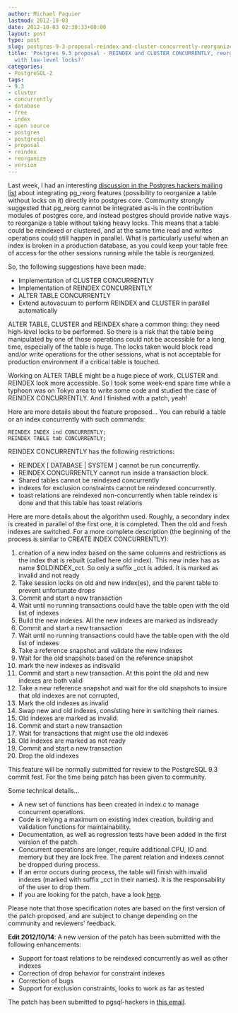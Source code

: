 ```yaml
---
author: Michael Paquier
lastmod: 2012-10-03
date: 2012-10-03 02:30:33+00:00
layout: post
type: post
slug: postgres-9-3-proposal-reindex-and-cluster-concurrently-reorganize-table-with-low-level-locks
title: 'Postgres 9.3 proposal - REINDEX and CLUSTER CONCURRENTLY, reorganize table
  with low-level locks?'
categories:
- PostgreSQL-2
tags:
- 9.3
- cluster
- concurrently
- database
- free
- index
- open source
- postgres
- postgresql
- proposal
- reindex
- reorganize
- version
---
```

Last week, I had an interesting [discussion in the Postgres hackers mailing list](http://archives.postgresql.org/pgsql-hackers/2012-09/msg00746.php) about integrating pg\_reorg features (possibility to reorganize a table without locks on it) directly into postgres core. Community strongly suggested that pg\_reorg cannot be integrated as-is in the contribution modules of postgres core, and instead postgres should provide native ways to reorganize a table without taking heavy locks. This means that a table could be reindexed or clustered, and at the same time read and writes operations could still happen in parallel. What is particularly useful when an index is broken in a production database, as you could keep your table free of access for the other sessions running while the table is reorganized.

So, the following suggestions have been made:
	
  * Implementation of CLUSTER CONCURRENTLY	
  * Implementation of REINDEX CONCURRENTLY
  * ALTER TABLE CONCURRENTLY
  * Extend autovacuum to perform REINDEX and CLUSTER in parallel automatically

ALTER TABLE, CLUSTER and REINDEX share a common thing: they need high-level locks to be performed. So there is a risk that the table being manipulated by one of those operations could not be accessible for a long time, especially of the table is huge. The locks taken would block read and/or write operations for the other sessions, what is not acceptable for production environment if a critical table is touched.

Working on ALTER TABLE might be a huge piece of work, CLUSTER and REINDEX look more accessible. So I took some week-end spare time while a typhoon was on Tokyo area to write some code and studied the case of REINDEX CONCURRENTLY. And I finished with a patch, yeah!

Here are more details about the feature proposed...
You can rebuild a table or an index concurrently with such commands:

    REINDEX INDEX ind CONCURRENTLY;
    REINDEX TABLE tab CONCURRENTLY;

REINDEX CONCURRENTLY has the following restrictions:

  * REINDEX [ DATABASE | SYSTEM ] cannot be run concurrently.
  * REINDEX CONCURRENTLY cannot run inside a transaction block.
  * Shared tables cannot be reindexed concurrently
  * indexes for exclusion constraints cannot be reindexed concurrently.
  * toast relations are reindexed non-concurrently when table reindex is done and that this table has toast relations

Here are more details about the algorithm used. Roughly, a secondary index is created in parallel of the first one, it is completed. Then the old and fresh indexes are switched. For a more complete description (the beginning of the process is similar to CREATE INDEX CONCURRENTLY):

  1. creation of a new index based on the same columns and restrictions as the index that is rebuilt (called here old index). This new index has as name $OLDINDEX\_cct. So only a suffix \_cct is added. It is marked as invalid and not ready
  2. Take session locks on old and new index(es), and the parent table to prevent unfortunate drops
  3. Commit and start a new transaction
  4. Wait until no running transactions could have the table open with the old list of indexes
  5. Build the new indexes. All the new indexes are marked as indisready
  6. Commit and start a new transaction
  7. Wait until no running transactions could have the table open with the old list of indexes
  8. Take a reference snapshot and validate the new indexes
  9. Wait for the old snapshots based on the reference snapshot
  10. mark the new indexes as indisvalid
  11. Commit and start a new transaction. At this point the old and new indexes are both valid
  12. Take a new reference snapshot and wait for the old snapshots to insure that old indexes are not corrupted,
  13. Mark the old indexes as invalid
  14. Swap new and old indexes, consisting here in switching their names.
  15. Old indexes are marked as invalid.
  16. Commit and start a new transaction
  17. Wait for transactions that might use the old indexes
  18. Old indexes are marked as not ready
  19. Commit and start a new transaction
  20. Drop the old indexes

This feature will be normally submitted for review to the PostgreSQL 9.3 commit fest. For the time being patch has been given to community.

Some technical details...
	
  * A new set of functions has been created in index.c to manage concurrent operations.	
  * Code is relying a maximum on existing index creation, building and validation functions for maintainability.
  * Documentation, as well as regression tests have been added in the first version of the patch.
  * Concurrent operations are longer, require additional CPU, IO and memory but they are lock free. The parent relation and indexes cannot be dropped during process.
  * If an error occurs during process, the table will finish with invalid indexes (marked with suffix \_cct in their names). It is the responsability of the user to drop them.
  * If you are looking for the patch, have a look [here](http://archives.postgresql.org/pgsql-hackers/2012-10/msg00128.php).

Please note that those specification notes are based on the first version of the patch proposed, and are subject to change depending on the community and reviewers' feedback.

**Edit 2012/10/14**: A new version of the patch has been submitted with the following enhancements:
	
  * Support for toast relations to be reindexed concurrently as well as other indexes	
  * Correction of drop behavior for constraint indexes
  * Correction of bugs
  * Support for exclusion constraints, looks to work as far as tested

The patch has been submitted to pgsql-hackers in [this email](http://archives.postgresql.org/pgsql-hackers/2012-10/msg00726.php).
